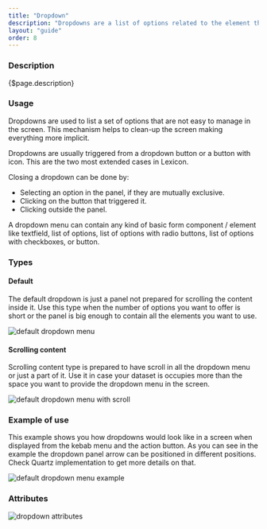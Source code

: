 ```yaml
---
title: "Dropdown"
description: "Dropdowns are a list of options related to the element that triggers them."
layout: "guide"
order: 8
---
```


### Description

{$page.description}

### Usage
Dropdowns are used to list a set of options that are not easy to manage in the screen. This mechanism helps to clean-up the screen making everything more implicit.

Dropdowns are usually triggered from a dropdown button or a button with icon. This are the two most extended cases in Lexicon.

Closing a dropdown can be done by:
* Selecting an option in the panel, if they are mutually exclusive.
* Clicking on the button that triggered it.
* Clicking outside the panel.

A dropdown menu can contain any kind of basic form component / element like textfield, list of options, list of options with radio buttons, list of options with checkboxes, or button.

### Types

#### Default

The default dropdown is just a panel not prepared for scrolling the content inside it. Use this type when the number of options you want to offer is short or the panel is big enough to contain all the elements you want to use.

![default dropdown menu](/images/lexicon-1/dropdownMenu.png)

#### Scrolling content

Scrolling content type is prepared to have scroll in all the dropdown menu or just a part of it. Use it in case your dataset is occupies more than the space you want to provide the dropdown menu in the screen.

![default dropdown menu with scroll](/images/lexicon-1/dropdownMenuScroll.png)

### Example of use

This example shows you how dropdowns would look like in a screen when displayed from the kebab menu and the action button. As you can see in the example the dropdown panel arrow can be positioned in different positions. Check Quartz implementation to get more details on that.

![default dropdown menu example](/images/lexicon-1/dropdownMenuExample.png)


### Attributes

![dropdown attributes](/images/lexicon-1/dropdownAttributes.png)

